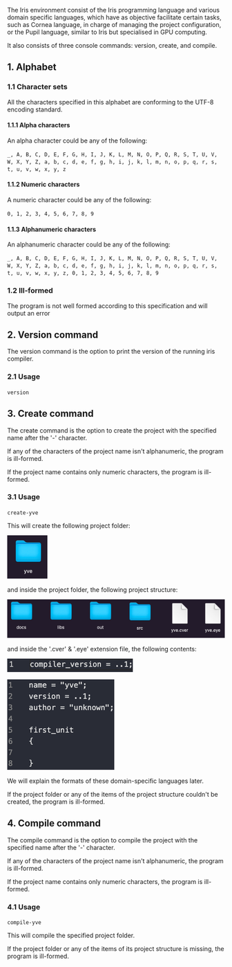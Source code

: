 The Iris environment consist of the Iris programming language and various domain specific languages, which have as objective facilitate certain tasks, such as Cornea language, in charge of managing the project configuration, or the Pupil language, similar to Iris but specialised in GPU computing.

It also consists of three console commands: version, create, and compile.

 ## 1. Alphabet

 ### 1.1 Character sets

All the characters specified in this alphabet are conforming to the UTF-8 encoding standard.


 #### 1.1.1 Alpha characters

An alpha character could be any of the following:

``_, A, B, C, D, E, F, G, H, I, J, K, L, M, N, O, P, Q, R, S, T, U, V, W, X, Y, Z, a, b, c, d, e, f, g, h, i, j, k, l, m, n, o, p, q, r, s, t, u, v, w, x, y, z``

 #### 1.1.2 Numeric characters

A numeric character could be any of the following:

``0, 1, 2, 3, 4, 5, 6, 7, 8, 9``

 #### 1.1.3 Alphanumeric characters

An alphanumeric character could be any of the following:

``_, A, B, C, D, E, F, G, H, I, J, K, L, M, N, O, P, Q, R, S, T, U, V, W, X, Y, Z, a, b, c, d, e, f, g, h, i, j, k, l, m, n, o, p, q, r, s, t, u, v, w, x, y, z, 0, 1, 2, 3, 4, 5, 6, 7, 8, 9``

 ### 1.2 Ill-formed

The program is not well formed according to this specification and will output an error

 

 ## 2. Version command

The version command is the option to print the version of the running iris compiler.

 ### 2.1 Usage

``version``

 ## 3. Create command

The create command is the option to create the project with the specified name after the '-' character.

If any of the characters of the project name isn't alphanumeric, the program is ill-formed.

If the project name contains only numeric characters, the program is ill-formed.

 ### 3.1 Usage

``create-yve``

This will create the following project folder:

![](project-folder.png)


and inside the project folder, the following project structure:

![](project-structure.png)

and inside the '.cver' & '.eye' extension file, the following contents:

![](project-cver.png)

![](project-eye.png)

We will explain the formats of these domain-specific languages later.

If the project folder or any of the items of the project structure couldn't be created, the program is ill-formed.

 ## 4. Compile command

The compile command is the option to compile the project with the specified name after the '-' character.

If any of the characters of the project name isn't alphanumeric, the program is ill-formed.

If the project name contains only numeric characters, the program is ill-formed.

 ### 4.1 Usage

``compile-yve``

This will compile the specified project folder.

If the project folder or any of the items of its project structure is missing, the program is ill-formed.

